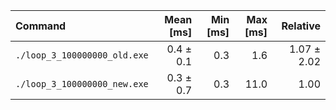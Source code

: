 | Command | Mean [ms] | Min [ms] | Max [ms] | Relative |
|:---|---:|---:|---:|---:|
| `./loop_3_100000000_old.exe` | 0.4 ± 0.1 | 0.3 | 1.6 | 1.07 ± 2.02 |
| `./loop_3_100000000_new.exe` | 0.3 ± 0.7 | 0.3 | 11.0 | 1.00 |
